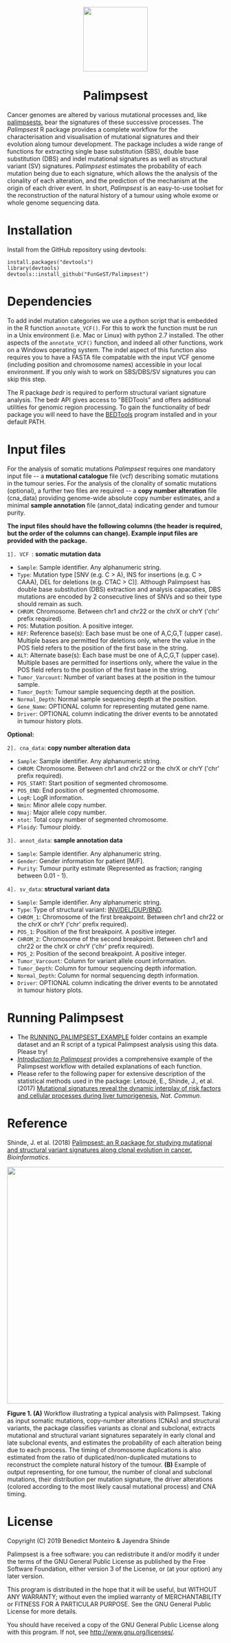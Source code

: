 <p align="center">
  <a href="https://github.com/FunGeST/Palimpsest">
    <img height="150" src="https://github.com/FunGeST/Palimpsest/blob/master/Files/Palimpsest.jpg">
  </a>
  <h1 align="center">Palimpsest</h1>
</p>

 Cancer genomes are altered by various mutational processes and, like [palimpsests](https://en.wikipedia.org/wiki/Palimpsest), bear the signatures of these successive processes. The _Palimpsest_ R package provides a complete workflow for the characterisation and visualisation of mutational signatures and their evolution along tumour development. The package includes a wide range of functions for extracting single base substitution (SBS), double base substitution (DBS) and indel mutational signatures as well as structural variant (SV) signatures. _Palimpsest_ estimates the probability of each mutation being due to each signature, which allows the the analysis of the clonality of each alteration, and the prediction of the mechanism at the origin of each driver event. In short, _Palimpsest_ is an easy-to-use toolset for the reconstruction of the natural history of a tumour using whole exome or whole genome sequencing data. 

Installation
========
Install from the GitHub repository using devtools:

    install.packages("devtools")
    library(devtools)
    devtools::install_github("FunGeST/Palimpsest")

Dependencies
========
To add indel mutation categories we use a python script that is embedded in the R function `annotate_VCF()`. For this to work the function must be run in a Unix environment (i.e. Mac or Linux) with python 2.7 installed. The other aspects of the `annotate_VCF()` function, and indeed all other functions, work on a Windows operating system. The indel aspect of this function also requires you to have a FASTA file compatable with the input VCF genome (including position and chromosome names) accessible in your local environment. If you only wish to work on SBS/DBS/SV signatures you can skip this step.

The R package _bedr_ is required to perform structural variant signature analysis. The bedr API gives access to "BEDTools" and offers additional utilities for genomic region processing. To gain the functionality of bedr package you will need to have the [BEDTools](http://bedtools.readthedocs.io/en/latest/content/installation.html) program installed and in your default PATH.

Input files
========
For the analysis of somatic mutations _Palimpsest_ requires one mandatory input file -- a **mutational catalogue** file (vcf) describing somatic mutations in the tumour series. For the analysis of the clonality of somatic mutations (optional), a further two files are required -- a **copy number alteration** file (cna_data) providing genome-wide absolute copy number estimates, and a minimal **sample annotation** file (annot_data) indicating gender and tumour purity.

**The input files should have the following columns (the header is required, but the order of the columns can change). Example input files are provided with the package.**

`1]. VCF `: __somatic mutation data__

* `Sample`: Sample identifier. Any alphanumeric string.
* `Type`: Mutation type [SNV (e.g. C > A), INS for insertions (e.g. C > CAAA), DEL for deletions (e.g. CTAC > C)]. Although Palimpsest has double base substitution (DBS) extraction and analysis capacaties, DBS mutations are encoded by 2 consecutive lines of SNVs and so their type should remain as such. 
* `CHROM`: Chromosome. Between chr1 and chr22 or the chrX or chrY ('chr' prefix required).
* `POS`: Mutation position. A positive integer.
* `REF`: Reference base(s): Each base must be one of A,C,G,T (upper case). Multiple bases are permitted for deletions only, where the value in the POS field refers to the position of the first base in the string.
* `ALT`: Alternate base(s): Each base must be one of A,C,G,T (upper case). Multiple bases are permitted for insertions only, where the value in the POS field refers to the position of the first base in the string.
* `Tumor_Varcount`: Number of variant bases at the position in the tumour sample.
* `Tumor_Depth`: Tumour sample sequencing depth at the position.
* `Normal_Depth`: Normal sample sequencing depth at the position.
* `Gene_Name`: OPTIONAL column for representing mutated gene name.
* `Driver`: OPTIONAL column indicating the driver events to be annotated in tumour history plots.

**Optional:**

`2]. cna_data`: __copy number alteration data__

* `Sample`: Sample identifier. Any alphanumeric string.
* `CHROM`: Chromosome. Between chr1 and chr22 or the chrX or chrY ('chr' prefix required).
* `POS_START`: Start position of segmented chromosome.
* `POS_END`: End position of segmented chromosome.
* `LogR`: LogR information.
* `Nmin`: Minor allele copy number.
* `Nmaj`: Major allele copy number.
* `ntot`: Total copy number of segmented chromosome.
* `Ploidy`: Tumour ploidy.

`3]. annot_data`: __sample annotation data__

* `Sample`: Sample identifier. Any alphanumeric string.
* `Gender`: Gender information for patient [M/F].
* `Purity`: Tumour purity estimate (Represented as fraction; ranging between 0.01 - 1).

`4]. sv_data`: __structural variant data__

* `Sample`: Sample identifier. Any alphanumeric string.
* `Type`: Type of structural variant: [INV/DEL/DUP/BND](https://samtools.github.io/hts-specs/VCFv4.1.pdf).
* `CHROM_1`: Chromosome of the first breakpoint. Between chr1 and chr22 or the chrX or chrY ('chr' prefix required).
* `POS_1`: Position of the first breakpoint. A positive integer.
* `CHROM_2`: Chromosome of the second breakpoint. Between chr1 and chr22 or the chrX or chrY ('chr' prefix required).
* `POS_2`: Position of the second breakpoint. A positive integer.
* `Tumor_Varcount`: Column for variant allele count information.
* `Tumor_Depth`: Column for tumour sequencing depth information.
* `Normal_Depth`: Column for normal sequencing depth information.
* `Driver`: OPTIONAL column indicating the driver events to be annotated in tumour history plots.


Running Palimpsest
================

* The [RUNNING_PALIMPSEST_EXAMPLE](https://github.com/FunGeST/Palimpsest/tree/master/RUNNING_PALIMPSEST_EXAMPLE) folder contains an example dataset and an R script of a typical Palimpsest analysis using this data. Please try!</br>
* [*Introduction to Palimpsest*](http://nbviewer.jupyter.org/github/FunGeST/Palimpsest/blob/master/Files/vignette_palimpsest_2.0.pdf) provides a comprehensive example of the Palimpsest workflow with detailed  explanations of each function.</br> 
* Please refer to the following paper for extensive description of the statistical methods used in the package: Letouzé, E., Shinde, J., et al. (2017) [Mutational signatures reveal the dynamic interplay of risk factors and cellular processes during liver tumorigenesis.](https://www.nature.com/articles/s41467-017-01358-x) _Nat. Commun._

Reference
================

Shinde, J. et al. (2018) [Palimpsest: an R package for studying mutational and structural variant signatures along clonal evolution in cancer.](https://academic.oup.com/bioinformatics/advance-article/doi/10.1093/bioinformatics/bty388/4996591) _Bioinformatics_.


<p align="center">
  <a href="https://github.com/FunGeST/Palimpsest">
    <img height="550" src="https://github.com/FunGeST/Palimpsest/blob/master/Files/RUNNING_PALIMPSEST.png">
  </a>
</p>

**Figure 1. (A)** Workflow illustrating a typical analysis with Palimpsest. Taking as input somatic mutations, copy-number alterations (CNAs) and structural variants, the package classifies variants as clonal and subclonal, extracts mutational and structural variant
signatures separately in early clonal and late subclonal events, and estimates the probability of each alteration being due to each process. The timing of chromosome duplications is also estimated from the ratio of duplicated/non-duplicated mutations to reconstruct the complete natural history of the tumour. **(B)** Example of output representing, for one tumour, the number of clonal and subclonal mutations, their distribution per mutation signature, the driver alterations (colored according to the most likely causal mutational process) and CNA timing.


License
========

Copyright (C) 2019 Benedict Monteiro & Jayendra Shinde 

Palimpsest is a free software: you can redistribute it and/or modify
it under the terms of the GNU General Public License as published by
the Free Software Foundation, either version 3 of the License, or
(at your option) any later version.

This program is distributed in the hope that it will be useful,
but WITHOUT ANY WARRANTY; without even the implied warranty of
MERCHANTABILITY or FITNESS FOR A PARTICULAR PURPOSE.  See the
GNU General Public License for more details.

You should have received a copy of the GNU General Public License
along with this program.  If not, see <http://www.gnu.org/licenses/>.
